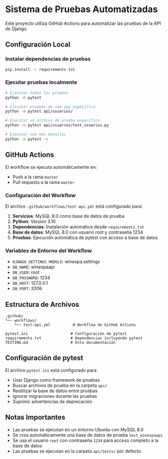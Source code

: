 # Sistema de Pruebas Automatizadas

Este proyecto utiliza GitHub Actions para automatizar las pruebas de la API de Django.

## Configuración Local

### Instalar dependencias de pruebas
```bash
pip install -r requirements.txt
```

### Ejecutar pruebas localmente
```bash
# Ejecutar todas las pruebas
python -m pytest

# Ejecutar pruebas de una app específica
python -m pytest api/usuarios/

# Ejecutar un archivo de prueba específico
python -m pytest api/usuarios/test_usuarios.py

# Ejecutar con más detalles
python -m pytest -v
```

## GitHub Actions

El workflow se ejecuta automáticamente en:
- Push a la rama `master`
- Pull requests a la rama `master`

### Configuración del Workflow

El archivo `.github/workflows/test-api.yml` está configurado para:

1. **Servicios**: MySQL 8.0 como base de datos de prueba
2. **Python**: Versión 3.10
3. **Dependencias**: Instalación automática desde `requirements.txt`
4. **Base de datos**: MySQL 8.0 con usuario root y contraseña 1234
5. **Pruebas**: Ejecución automática de pytest con acceso a base de datos

### Variables de Entorno del Workflow

- `DJANGO_SETTINGS_MODULE`: winespa.settings
- `DB_NAME`: winespaapi
- `DB_USER`: root
- `DB_PASSWORD`: 1234
- `DB_HOST`: 127.0.0.1
- `DB_PORT`: 3306

## Estructura de Archivos

```
.github/
└── workflows/
    └── test-api.yml          # Workflow de GitHub Actions

pytest.ini                   # Configuración de pytest
requirements.txt             # Dependencias incluyendo pytest
TESTING.md                   # Esta documentación
```

## Configuración de pytest

El archivo `pytest.ini` está configurado para:
- Usar Django como framework de pruebas
- Buscar archivos de prueba en la carpeta `api/`
- Reutilizar la base de datos entre pruebas
- Ignorar migraciones durante las pruebas
- Suprimir advertencias de deprecación

## Notas Importantes

- Las pruebas se ejecutan en un entorno Ubuntu con MySQL 8.0
- Se crea automáticamente una base de datos de prueba `test_winespaapi`
- Se usa el usuario `root` con contraseña `1234` para acceso completo a la base de datos
- Las pruebas se ejecutan en la carpeta `api/tests/` por defecto

